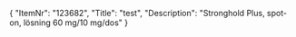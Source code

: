 {
  "ItemNr": "123682",
  "Title": "test",
  "Description": "Stronghold Plus, spot-on, lösning 60 mg/10 mg/dos"
}